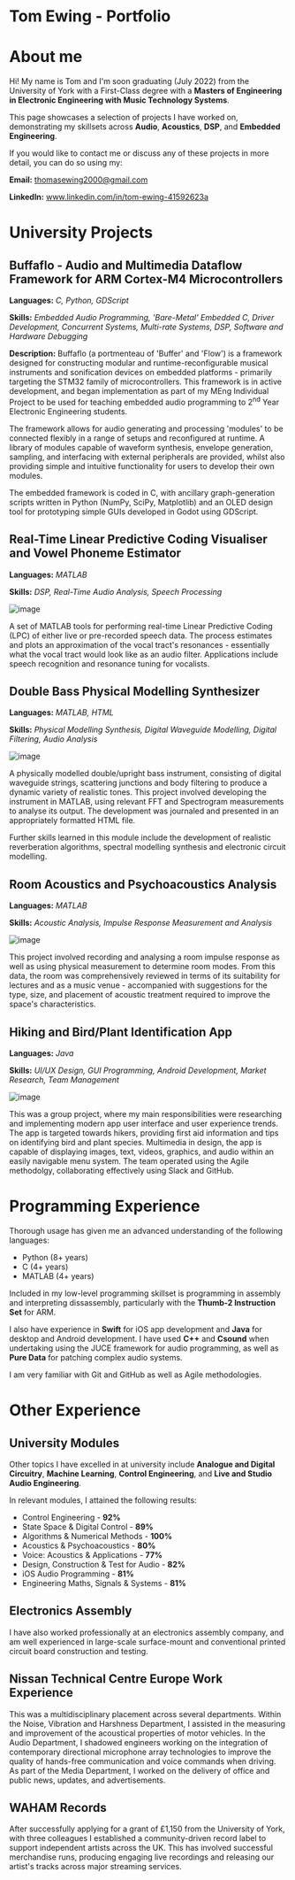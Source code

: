 # Tom Ewing - Portfolio


# About me
Hi! My name is Tom and I'm soon graduating (July 2022) from the University of York with a First-Class degree with a **Masters of Engineering in Electronic Engineering with Music Technology Systems**.

This page showcases a selection of projects I have worked on, demonstrating my skillsets across **Audio**, **Acoustics**, **DSP**, and **Embedded Engineering**.

If you would like to contact me or discuss any of these projects in more detail, you can do so using my:

**Email:** thomasewing2000@gmail.com

**LinkedIn:** www.linkedin.com/in/tom-ewing-41592623a

# University Projects

## Buffaflo - Audio and Multimedia Dataflow Framework for ARM Cortex-M4 Microcontrollers
**Languages:** _C, Python, GDScript_

**Skills:** _Embedded Audio Programming, 'Bare-Metal' Embedded C, Driver Development, Concurrent Systems, Multi-rate Systems, DSP, Software and Hardware Debugging_

**Description:** Buffaflo (a portmenteau of 'Buffer' and 'Flow') is a framework designed for constructing modular and runtime-reconfigurable musical instruments and sonification devices on embedded platforms - primarily targeting the STM32 family of microcontrollers. This framework is in active development, and began implementation as part of my MEng Individual Project to be used for teaching embedded audio programming to 2<sup>nd</sup> Year Electronic Engineering students.

The framework allows for audio generating and processing 'modules' to be connected flexibly in a range of setups and reconfigured at runtime. A library of modules capable of waveform synthesis, envelope generation, sampling, and interfacing with external peripherals are provided, whilst also providing simple and intuitive functionality for users to develop their own modules. 

The embedded framework is coded in C, with ancillary graph-generation scripts written in Python (NumPy, SciPy, Matplotlib) and an OLED design tool for prototyping simple GUIs developed in Godot using GDScript. 


## Real-Time Linear Predictive Coding Visualiser and Vowel Phoneme Estimator
**Languages:** _MATLAB_

**Skills:** _DSP, Real-Time Audio Analysis, Speech Processing_

![image](/./Portfolio_Images/LPC.png)

A set of MATLAB tools for performing real-time Linear Predictive Coding (LPC) of either live or pre-recorded speech data. The process estimates and plots an approximation of the vocal tract's resonances - essentially what the vocal tract would look like as an audio filter. Applications include speech recognition and resonance tuning for vocalists. 

## Double Bass Physical Modelling Synthesizer
**Languages:** _MATLAB, HTML_

**Skills:** _Physical Modelling Synthesis, Digital Waveguide Modelling, Digital Filtering, Audio Analysis_

![image](/./Portfolio_Images/PhysMod.png)

A physically modelled double/upright bass instrument, consisting of digital waveguide strings, scattering junctions and body filtering to produce a dynamic variety of realistic tones. This project involved developing the instrument in MATLAB, using relevant FFT and Spectrogram measurements to analyse its output. The development was journaled and presented in an appropriately formatted HTML file.

Further skills learned in this module include the development of realistic reverberation algorithms, spectral modelling synthesis and electronic circuit modelling.

## Room Acoustics and Psychoacoustics Analysis
**Languages:** _MATLAB_

**Skills:** _Acoustic Analysis, Impulse Response Measurement and Analysis_

![image](/./Portfolio_Images/Acoustics.png)

This project involved recording and analysing a room impulse response as well as using physical measurement to determine room modes. From this data, the room was comprehensively reviewed in terms of its suitability for lectures and as a music venue - accompanied with suggestions for the type, size, and placement of acoustic treatment required to improve the space's characteristics.

## Hiking and Bird/Plant Identification App
**Languages:** _Java_

**Skills:** _UI/UX Design, GUI Programming, Android Development, Market Research, Team Management_

![image](/./Portfolio_Images/SwEng.png)

This was a group project, where my main responsibilities were researching and implementing modern app user interface and user experience trends. The app is targeted towards hikers, providing first aid information and tips on identifying bird and plant species. Multimedia in design, the app is capable of displaying images, text, videos, graphics, and audio within an easily navigable menu system. The team operated using the Agile methodolgy, collaborating effectively using Slack and GitHub.  

# Programming Experience
Thorough usage has given me an advanced understanding of the following languages:
- Python (8+ years)
- C (4+ years)
- MATLAB (4+ years)

Included in my low-level programming skillset is programming in assembly and interpreting dissassembly, particularly with the **Thumb-2 Instruction Set** for ARM.

I also have experience in **Swift** for iOS app development and **Java** for desktop and Android development. I have used **C++** and **Csound** when undertaking using the JUCE framework for audio programming, as well as **Pure Data** for patching complex audio systems.

I am very familiar with Git and GitHub as well as Agile methodologies.

# Other Experience
## University Modules
Other topics I have excelled in at university include **Analogue and Digital Circuitry**, **Machine Learning**, **Control Engineering**, and **Live and Studio Audio Engineering**.

In relevant modules, I attained the following results:
- Control Engineering - **92%**
- State Space & Digital Control - **89%**
- Algorithms & Numerical Methods - **100%**
- Acoustics & Psychoacoustics - **80%**
- Voice: Acoustics & Applications - **77%**
- Design, Construction & Test for Audio - **82%**
- iOS Audio Programming - **81%**
- Engineering Maths, Signals & Systems - **81%**

## Electronics Assembly
I have also worked professionally at an electronics assembly company, and am well experienced in large-scale surface-mount and conventional printed circuit board construction and testing.

## Nissan Technical Centre Europe Work Experience
This was a multidisciplinary placement across several departments. Within the Noise, Vibration and Harshness Department, I assisted in the measuring and improvement of the acoustical properties of motor vehicles. In the Audio Department, I shadowed engineers working on the integration of contemporary directional microphone array technologies to improve the quality of hands-free communication and voice commands when driving. As part of the Media Department, I worked on the delivery of office and public news, updates, and advertisements.

## WAHAM Records
After successfully applying for a grant of £1,150 from the University of York, with three colleagues I established a community-driven record label to support independent artists across the UK. This has involved successful merchandise runs, producing engaging live recordings and releasing our artist's tracks across major streaming services.

